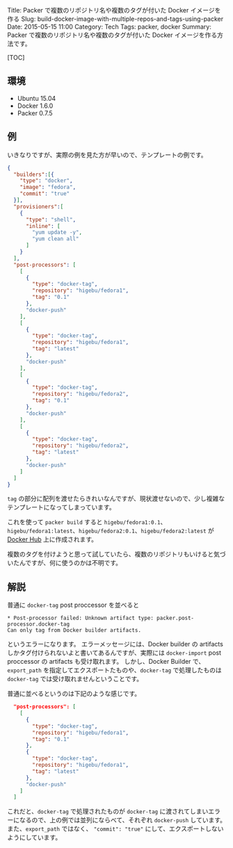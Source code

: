 Title: Packer で複数のリポジトリ名や複数のタグが付いた Docker イメージを作る
Slug: build-docker-image-with-multiple-repos-and-tags-using-packer
Date: 2015-05-15 11:00
Category: Tech
Tags: packer, docker
Summary: Packer で複数のリポジトリ名や複数のタグが付いた Docker イメージを作る方法です。

[TOC]

## 環境

* Ubuntu 15.04
* Docker 1.6.0
* Packer 0.7.5

## 例

いきなりですが、実際の例を見た方が早いので、テンプレートの例です。

```json
{
  "builders":[{
    "type": "docker",
    "image": "fedora",
    "commit": "true"
  }],
  "provisioners":[
    {
      "type": "shell",
      "inline": [
        "yum update -y",
        "yum clean all"
      ]
    }
  ],
  "post-processors": [
    [
      {
        "type": "docker-tag",
        "repository": "higebu/fedora1",
        "tag": "0.1"
      },
      "docker-push"
    ],
    [
      {
        "type": "docker-tag",
        "repository": "higebu/fedora1",
        "tag": "latest"
      },
      "docker-push"
    ],
    [
      {
        "type": "docker-tag",
        "repository": "higebu/fedora2",
        "tag": "0.1"
      },
      "docker-push"
    ],
    [
      {
        "type": "docker-tag",
        "repository": "higebu/fedora2",
        "tag": "latest"
      },
      "docker-push"
    ]
  ]
}
```

`tag` の部分に配列を渡せたらきれいなんですが、現状渡せないので、少し複雑なテンプレートになってしまっています。

これを使って `packer build` すると `higebu/fedora1:0.1`、`higebu/fedora1:latest`、`higebu/fedora2:0.1`、`higebu/fedora2:latest` が [Docker Hub](https://hub.docker.com/) 上に作成されます。

複数のタグを付けようと思って試していたら、複数のリポジトリもいけると気づいたんですが、何に使うのかは不明です。


## 解説

普通に `docker-tag` post proccessor を並べると

```
* Post-processor failed: Unknown artifact type: packer.post-processor.docker-tag
Can only tag from Docker builder artifacts.
```

というエラーになります。
エラーメッセージには、Docker builder の artifacts しかタグ付けられないよと書いてあるんですが、実際には `docker-import` post proccessor の artifacts も受け取れます。
しかし、Docker Builder で、`export_path` を指定してエクスポートたものや、`docker-tag` で処理したものは `docker-tag` では受け取れませんということです。

普通に並べるというのは下記のような感じです。

```json
  "post-processors": [
    [
      {
        "type": "docker-tag",
        "repository": "higebu/fedora1",
        "tag": "0.1"
      },
      {
        "type": "docker-tag",
        "repository": "higebu/fedora1",
        "tag": "latest"
      },
      "docker-push"
    ]
  ]
```

これだと、`docker-tag` で処理されたものが `docker-tag` に渡されてしまいエラーになるので、上の例では並列にならべて、それぞれ `docker-push` しています。
また、`export_path` ではなく、 `"commit": "true"` にして、エクスポートしないようにしています。
